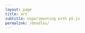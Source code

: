 ```yaml
---
layout: page
title: art
subtitle: experimenting with p5.js
permalink: /doodles/
---
```


<div class="doodle box-doodle" id="flow-field"></div>

<div class="doodle box-doodle" id="game-of-life"></div>

<div class="doodle box-doodle" id="smooth-curve"></div>

<div class="doodle box-doodle" id="web-voronoi"></div>

<div class="doodle box-doodle" id="blue-noise"></div>

<div class="doodle box-doodle" id="sierpinski-triangle"></div>

<div class="doodle box-doodle" id="weierstrass"></div>

<div class="doodle box-doodle" id="hilbert-curve"></div>

<div class="doodle box-doodle" id="bifurcation"></div>



<!-- <div class="doodle box-doodle" id="web-voronoi"></div>


<div class="doodle box-doodle" id="honeycomb-voronoi"></div>

<div class="doodle box-doodle" id="random-voronoi"></div>
 -->


